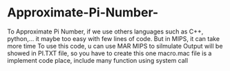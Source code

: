 # Approximate-Pi-Number-
To Approximate Pi Number, if we use others languages such as C++, python,... it maybe too easy with few lines of code. But in MIPS, it can take more time 
To use this code, u can use MAR MIPS to silmulate 
Output will be showed in PI.TXT file, so you have to create this one 
macro.mac file is a implement code place, include many function using system call 
